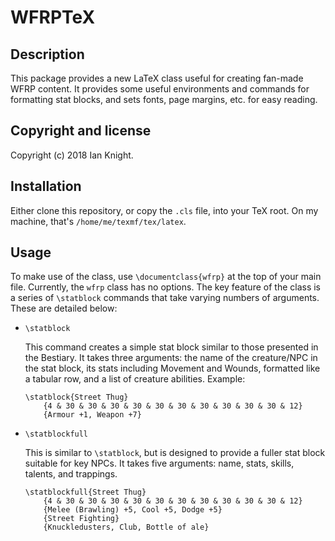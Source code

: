 # WFRPTeX

## Description

This package provides a new LaTeX class useful for creating fan-made WFRP content.
It provides some useful environments and commands for formatting stat blocks,
and sets fonts, page margins, etc. for easy reading.

## Copyright and license

Copyright (c) 2018 Ian Knight.

## Installation

Either clone this repository, or copy the ``.cls`` file, into your TeX root. On my
machine, that's ``/home/me/texmf/tex/latex``.

## Usage

To make use of the class, use ``\documentclass{wfrp}`` at the top of your main
file. Currently, the ``wfrp`` class has no options. The key feature of the class
is a series of ``\statblock`` commands that take varying numbers of arguments. These are
detailed below:

 * ``\statblock``

   This command creates a simple stat block similar to those presented in the Bestiary.
   It takes three arguments: the name of the creature/NPC in the stat block, its
   stats including Movement and Wounds, formatted like a tabular row, and a list of
   creature abilities. Example:

       \statblock{Street Thug}
           {4 & 30 & 30 & 30 & 30 & 30 & 30 & 30 & 30 & 30 & 30 & 12}
           {Armour +1, Weapon +7}

 * ``\statblockfull``

   This is similar to ``\statblock``, but is designed to provide a fuller stat block
   suitable for key NPCs. It takes five arguments: name, stats, skills, talents, and
   trappings.

       \statblockfull{Street Thug}
           {4 & 30 & 30 & 30 & 30 & 30 & 30 & 30 & 30 & 30 & 30 & 12}
           {Melee (Brawling) +5, Cool +5, Dodge +5}
           {Street Fighting}
           {Knuckledusters, Club, Bottle of ale}
